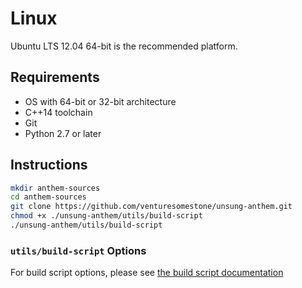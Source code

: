 # Linux

Ubuntu LTS 12.04 64-bit is the recommended platform.

## Requirements

* OS with 64-bit or 32-bit architecture
* C++14 toolchain
* Git
* Python 2.7 or later

## Instructions

```sh
mkdir anthem-sources
cd anthem-sources
git clone https://github.com/venturesomestone/unsung-anthem.git
chmod +x ./unsung-anthem/utils/build-script
./unsung-anthem/utils/build-script
```

### `utils/build-script` Options

For build script options, please see [the build script documentation](../build-script.md)

